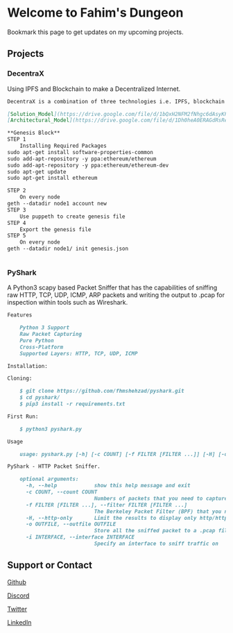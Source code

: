 # Welcome to Fahim's Dungeon

Bookmark this page to get updates on my upcoming projects.

## Projects

### DecentraX

Using IPFS and Blockchain to make a Decentralized Internet.

```markdown
DecentraX is a combination of three technologies i.e. IPFS, blockchain and encryption. Data is encrypted and uploaded on the IPFS network where it is identified by its cryptographic hash. This hash value is then stored on a blockchain so it can't be modified or deleted. In case of any unauthorized access or alteration of the content from other nodes, a new hash value is created which signals that the integrity of data is no longer preserved. Moreover, objects on the IPFS network are replicated automatically. If some gateway nodes stop working due to errors or network attacks, users can access the other nodes. Contents are delivered from the closest peers that possess a copy of the contents thus making sure that the data is available at all times. An architecture diagram of DecentraX is given below.

[Solution_Model](https://drive.google.com/file/d/1bQxH2NFM2fNhgc6dAsyKPVCNOAEj7ocu/view?usp=sharing)
[Architectural_Model](https://drive.google.com/file/d/1Dh0heA0ERAGdRsReTPb0wW4jUTJcg7GH/view?usp=sharing)

**Genesis Block**
STEP 1
    Installing Required Packages
sudo apt-get install software-properties-common
sudo add-apt-repository -y ppa:ethereum/ethereum
sudo add-apt-repository -y ppa:ethereum/ethereum-dev
sudo apt-get update
sudo apt-get install ethereum

STEP 2
    On every node
geth --datadir node1 account new
STEP 3
    Use puppeth to create genesis file 
STEP 4
    Export the genesis file
STEP 5
    On every node
geth --datadir node1/ init genesis.json
```
```markdown

```
### PyShark

A Python3 scapy based Packet Sniffer that has the capabilities of sniffing raw HTTP, TCP, UDP, ICMP, ARP packets and writing the output to .pcap for inspection within tools such as Wireshark.
```markdown
Features

    Python 3 Support
    Raw Packet Capturing
    Pure Python
    Cross-Platform
    Supported Layers: HTTP, TCP, UDP, ICMP

Installation:

Cloning:

    $ git clone https://github.com/fhmshehzad/pyshark.git
    $ cd pyshark/
    $ pip3 install -r requirements.txt

First Run:

    $ python3 pyshark.py

Usage

    usage: pyshark.py [-h] [-c COUNT] [-f FILTER [FILTER ...]] [-H] [-o OUTFILE] [-i INTERFACE]

PyShark - HTTP Packet Sniffer.

    optional arguments:
      -h, --help            show this help message and exit
      -c COUNT, --count COUNT
                            Numbers of packets that you need to capture (0 = Infinity)
      -f FILTER [FILTER ...], --filter FILTER [FILTER ...]
                            The Berkeley Packet Filter (BPF) that you need to set. (Default is: 'port 80 and tcp') NOTE: You need to Specify them as a string
      -H, --http-only       Limit the results to display only http/https packets
      -o OUTFILE, --outfile OUTFILE
                            Store all the sniffed packet to a .pcap file (You don't need Specify the extension, just the file name.)
      -i INTERFACE, --interface INTERFACE
                            Specify an interface to sniff traffic on
```

## Support or Contact

[Github](https://github.com/fhmshehzad)

[Discord](https://discordapp.com/users/docparadox42026)

[Twitter](https://twitter.com/fhm_sh)

[LinkedIn](https://www.linkedin.com/in/fahim-shehzad/)
